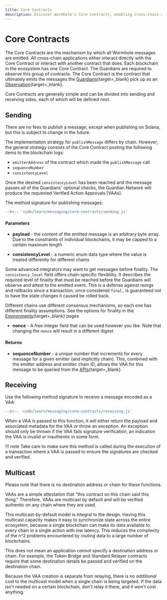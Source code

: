 ```yaml
---
title: Core Contracts
description: Discover Wormhole's Core Contracts, enabling cross-chain communication with message sending, receiving, and multicast features for efficient synchronization.
---
```


# Core Contracts

The Core Contracts are the mechanism by which all Wormhole messages are emitted. All cross-chain applications either interact directly with the Core Contract or interact with another contract that does. Each blockchain in the ecosystem has one Core Contract.  The Guardians are required to observe this group of contracts. The Core Contract is the contract that ultimately emits the messages the [Guardians](/learn/infrastructure/guardians/){target=\_blank} pick up as an [Observation](#){target=\_blank}.

Core Contracts are generally simple and can be divided into sending and receiving sides, each of which will be defined next. 

## Sending

There are no fees to publish a message, except when publishing on Solana, but this is subject to change in the future.

The implementation strategy for `publishMessage` differs by chain. However, the general strategy consists of the Core Contract posting the following items to the blockchain logs:
- `emitterAddress` of the contract which made the `publishMessage` call
- `sequenceNumber`
- `consistencyLevel` 

Once the desired `consistencyLevel` has been reached and the message passes all of the Guardians' optional checks, the Guardian Network will produce the requested Verified Action Approvals [VAAs].

The method signature for publishing messages:

```js
--8<-- 'code/learn/messaging/core-contracts/sending.js'
```

#### Parameters

- **payload** - the content of the emitted message is an arbitrary byte array. Due to the constraints of individual blockchains, it may be capped to a certain maximum length


- **consistencyLevel** - a numeric enum data type where the value is treated differently for different chains

Some advanced integrators may want to get messages before finality. The `consistency_level` field offers chain-specific flexibility. It describes the required level of finality that must be reached before the Guardians will observe and attest to the emitted event. This is a defense against reorgs and rollbacks since a transaction, once considered `final,` is guaranteed not to have the state changes it caused be rolled back.



Different chains use different consensus mechanisms, so each one has different finality assumptions. See the options for finality in the [Environments](#){target=\_blank} pages <!-- link to blockchain platforms -->

- **nonce** - A free integer field that can be used however you like. Note that changing the `nonce` will result in a different digest


#### Returns

- **sequenceNumber** - a unique number that increments for every message for a given emitter (and implicitly chain). This, combined with the emitter address and emitter chain ID, allows the VAA for this message to be queried from the [APIs](#){target=\_blank}


## Receiving

Use the following method signature to receive a message encoded as a VAA:

```js
--8<-- 'code/learn/messaging/core-contracts/receiving.js'
```

When a VAA is passed to this function, it will either return the payload and associated metadata for the VAA or throw an exception. An exception should only be thrown if the VAA fails signature verification, an indication the VAA is invalid or inauthentic in some form.

!!! note
    Take care to make sure this method is called during the execution of a transaction where a VAA is passed to ensure the signatures are checked and verified.

## Multicast

Please note that there is no destination address or chain for these functions.

VAAs are a simple attestation that "this contract on this chain said this thing." Therefore, VAAs are multicast by default and will be verified authentic on any chain where they are used.

This multicast-by-default model is integral to the design. Having this multicast capacity makes it easy to synchronize state across the entire ecosystem, because a single blockchain can make its data available to every chain in a single action with low latency. This reduces the complexity of the n^2 problems encountered by routing data to a large number of blockchains.

This does not mean an application _cannot_ specify a destination address or chain. For example, the Token Bridge and Standard Relayer contracts require that some destination details be passed and verified on the destination chain.

Because the VAA creation is separate from relaying, there is no _additional_ cost to the multicast model when a single chain is being targeted. If the data isn't needed on a certain blockchain, don't relay it there, and it won't cost anything.

